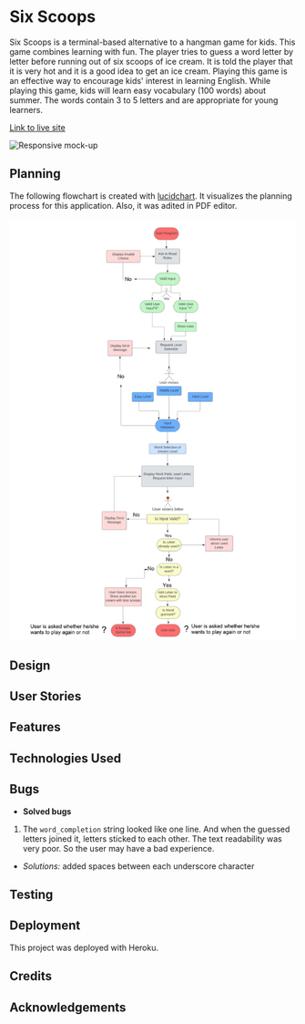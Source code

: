 # Six Scoops
Six Scoops is a terminal-based alternative to a hangman game for kids. This game combines learning with fun. The player tries to guess a word letter by letter before running out of six scoops of ice cream. It is told the player that it is very hot and it is a good idea to get an ice cream. Playing this game is an effective way to encourage kids' interest in learning English. While playing this game, kids will learn easy vocabulary (100 words) about summer. The words contain 3 to 5 letters and are appropriate for young learners.

[Link to live site]()

![Responsive mock-up](assets/images/)


## Planning

The following flowchart is created with [lucidchart](www.lucidchart.com). It visualizes the planning process for this application. Also, it was adited in PDF editor.

![Flowchart](assets/images/flowchart-six-scoops.jpeg)

## Design

## User Stories

## Features

## Technologies Used

## Bugs

+ **Solved bugs**

1. The ```word_completion``` string looked like one line. And when the guessed letters joined it, letters sticked to each other. The text readability was very poor. So the user may have a bad experience.

  - *Solutions:* added spaces between each underscore character
## Testing

## Deployment

This project was deployed with Heroku.


## Credits

## Acknowledgements